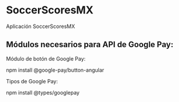 # SoccerScoresMX
Aplicación SoccerScoresMX

## Módulos necesarios para API de Google Pay:
Módulo de botón de Google Pay:

npm install @google-pay/button-angular

Tipos de Google Pay:

npm install @types/googlepay
